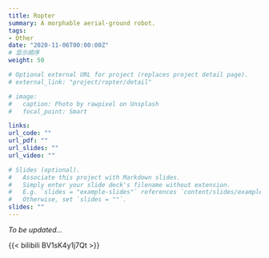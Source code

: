 ```yaml
---
title: Ropter
summary: A morphable aerial-ground robot.
tags:
- Other
date: "2020-11-06T00:00:00Z"
# 显示顺序
weight: 50

# Optional external URL for project (replaces project detail page).
# external_link: "project/ropter/detail"

# image:
#   caption: Photo by rawpixel on Unsplash
#   focal_point: Smart

links:
url_code: ""
url_pdf: ""
url_slides: ""
url_video: ""

# Slides (optional).
#   Associate this project with Markdown slides.
#   Simply enter your slide deck's filename without extension.
#   E.g. `slides = "example-slides"` references `content/slides/example-slides.md`.
#   Otherwise, set `slides = ""`.
slides: ""
---
```


*To be updated...*

{{< bilibili BV1sK4y1j7Qt >}}